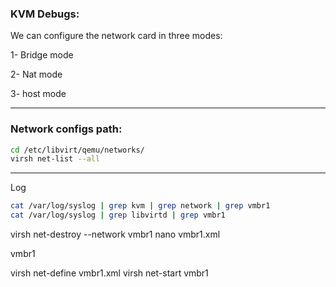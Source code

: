 ### KVM Debugs:

 We can configure the network card in three modes:
 
 1- Bridge mode
 
 2- Nat mode
 
 3- host mode

----
### Network configs path:
```bash
cd /etc/libvirt/qemu/networks/
virsh net-list --all
```
----


Log
```bash
cat /var/log/syslog | grep kvm | grep network | grep vmbr1
cat /var/log/syslog | grep libvirtd | grep vmbr1
```




virsh net-destroy --network vmbr1
nano vmbr1.xml


<network>
  <name>vmbr1</name>  
  <forward mode='nat'/>
  <bridge name='vmbr1' stp='on' delay='0'/>  
  <ip address='192.168.122.1' netmask='255.255.255.0'>
    <dhcp>
      <range start='192.168.122.122' end='192.168.122.254'/>
    </dhcp>
  </ip>
</network>


virsh net-define vmbr1.xml
virsh net-start vmbr1




